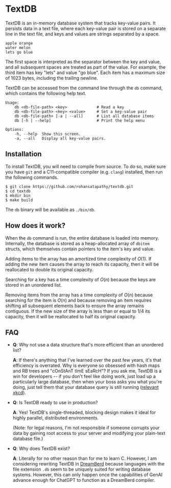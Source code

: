 # TextDB

TextDB is an in-memory database system that tracks key-value pairs. It persists
data in a text file, where each key-value pair is stored on a separate line 
in the text file, and keys and values are strings separated by a space. 

```
apple orange
water melon
lets go blue
```

The first space is interpreted as the separator between the key and value,
and all subsequent spaces are treated as part of the value. For example,
the third item has key "lets" and value "go blue". Each item has a maximum
size of 1023 bytes, including the trailing newline.

TextDB can be accessed from the command line through the `db` command, which
contains the following help text.

```
Usage:
    db <db-file-path> <key>             # Read a key
    db <db-file-path> <key> <value>     # Set a key-value pair
    db <db-file-path> [-a | --all]      # List all database items
    db [-h | --help]                    # Print the help menu

Options:
    -h, --help  Show this screen.
    -a, --all   Display all key-value pairs.
```

## Installation

To install TextDB, you will need to compile from source. To do so, make sure
you have `git` and a C11-compatible compiler (e.g. `clang`) installed, then run 
the following commands.

```console
$ git clone https://github.com/rohansatapathy/textdb.git
$ cd textdb
$ mkdir bin
$ make build
```

The `db` binary will be available as `./bin/db`.

## How does it work?

When the `db` command is run, the entire database is loaded into memory.
Internally, the database is stored as a heap-allocated array of `dbitem`
structs, which themselves contain pointers to the item's key and value.

Adding items to the array has an amortized time complexity of $O(1)$. If adding
the new item causes the array to reach its capacity, then it will be 
reallocated to double its original capacity.

Searching for a key has a time complexity of $O(n)$ because the keys are
stored in an unordered list.

Removing items from the array has a time complexity of $O(n)$ because searching 
for the item is $O(n)$ and because removing an item requires shifting all 
subsequent elements back to ensure the array remains contiguous. If the new 
size of the array is less than or equal to 1/4 its capacity, then it will be 
reallocated to half its original capacity. 

## FAQ

 - __Q__: Why not use a data structure that's more efficient than an unordered
   list?

   __A__: If there's anything that I've learned over the past few years, it's that
   efficiency is overrated. Why is everyone so obsessed with hash maps and
   RB trees and "cOnStAnT tImE sEaRcH"? If you ask me, TextDB is a win for
   developers -- if you don't feel like doing work, just load up a particularly
   large database, then when your boss asks you what you're doing, just tell
   them that your database query is still running ([relevant xkcd](https://xkcd.com/303/)).

 - __Q__: Is TextDB ready to use in production?

   __A__: Yes! TextDB's single-threaded, blocking design makes it ideal for highly 
   parallel, distributed environments. 

   (Note: for legal reasons, I'm not responsible if someone corrupts your data
   by gaining root access to your server and modifying your plain-text database
   file.)

 - __Q__: Why does TextDB exist?

   __A__: Literally for no other reason than for me to learn C. However, I am
   considering rewriting TextDB in [DreamBerd](https://github.com/TodePond/DreamBerd)
   because languages with the file extension `.db` seem to be uniquely suited 
   for writing database systems. However, this can only happen once the
   capabilities of GenAI advance enough for ChatGPT to function as a DreamBerd 
   compiler.


 
